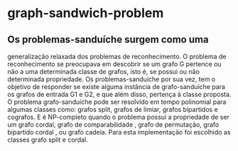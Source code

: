 # graph-sandwich-problem

## Os problemas-sanduíche surgem como uma
generalização relaxada dos problemas de reconhecimento. O problema de reconhecimento
se preocupava em descobrir se um grafo G pertence ou não a uma
determinada classe de grafos, isto é, se possui ou não determinada
propriedade. Os problemas-sanduíche por sua vez, tem o objetivo de responder se existe alguma instância de grafo-sanduíche para os grafos de entrada G1 e G2, e que além disso, 
pertença à classe proposta. O problema grafo-sanduíche pode ser resolvido em tempo polinomial para algumas classes como: grafos split, grafos de limiar, grafos bipartidos e cografos.
E é NP-completo quando o problema possui a propriedade de ser um grafo cordal, grafo de comparabilidade , grafo de permutação, grafo bipartido cordal , ou grafo cadeia.
Para esta implementação foi escolhido as classes grafo split e cordal.
